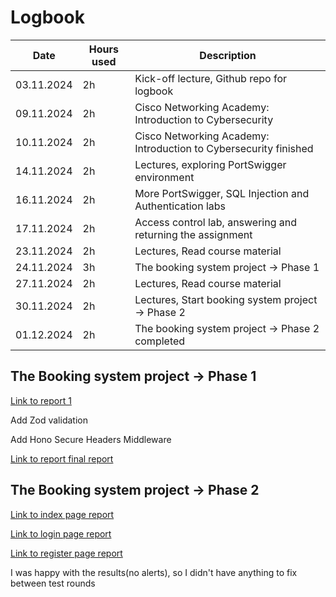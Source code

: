 # Logbook

| Date  | Hours used | Description |
| ------------- | ------------- | ------------- |
| 03.11.2024  | 2h  | Kick-off lecture, Github repo for logbook
| 09.11.2024  | 2h  | Cisco Networking Academy: Introduction to Cybersecurity
| 10.11.2024  | 2h  | Cisco Networking Academy: Introduction to Cybersecurity finished
| 14.11.2024  | 2h  | Lectures, exploring PortSwigger environment
| 16.11.2024  | 2h  | More PortSwigger, SQL Injection and Authentication labs
| 17.11.2024  | 2h  | Access control lab, answering and returning the assignment 
| 23.11.2024  | 2h  | Lectures, Read course material
| 24.11.2024  | 3h  | The booking system project -> Phase 1
| 27.11.2024  | 2h  | Lectures, Read course material
| 30.11.2024  | 2h  | Lectures, Start booking system project -> Phase 2
| 01.12.2024  | 2h  | The booking system project -> Phase 2 completed

## The Booking system project → Phase 1
[Link to report 1](first-round.md)

Add Zod validation

Add Hono Secure Headers Middleware

[Link to report final report](final-report.md)

## The Booking system project → Phase 2
[Link to index page report](index-page-test.md)

[Link to login page report](login-page-test.md)

[Link to register page report](register-page-test.md)

I was happy with the results(no alerts), so I didn't have anything to fix between test rounds

